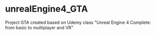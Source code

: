 # unrealEngine4_GTA
Project GTA created based on Udemy class "Unreal Engine 4 Complete: from basic to multiplayer and VR"

